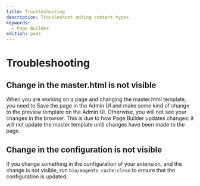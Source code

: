 ```yaml
---
title: Troubleshooting
description: Troubleshoot adding content types.
keywords:
  - Page Builder
edition: paas
---
```


# Troubleshooting

## Change in the master.html is not visible

When you are working on a page and changing the master.html template, you need to Save the page in the Admin UI and make some kind of change to the preview template on the Admin UI. Otherwise, you will not see your changes in the browser. This is due to how Page Builder updates changes: it will not update the master template until changes have been made to the page.

## Change in the configuration is not visible

If you change something in the configuration of your extension, and the change is not visible, run `bin/magento cache:clean` to ensure that the configuration is updated.
